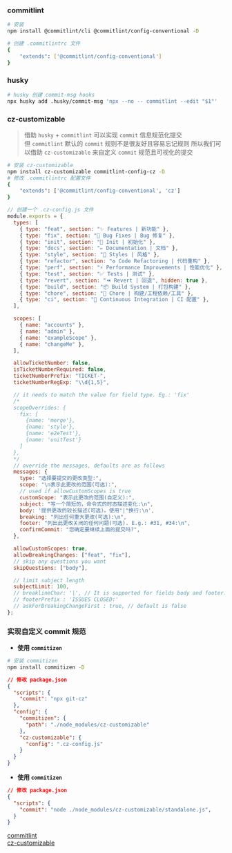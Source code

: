 <!--
 * @Author: Chengbotao
 * @Date: 2022-06-07 14:54:14
-->

### commitlint

```sh
# 安装
npm install @commitlint/cli @commitlint/config-conventional -D

# 创建 .commitlintrc 文件
{
    "extends": ['@commitlint/config-conventional']
}
```

### husky

```sh
# husky 创建 commit-msg hooks
npx husky add .husky/commit-msg 'npx --no -- commitlint --edit "$1"'
```

### cz-customizable

> 借助 `husky` + `commitlint` 可以实现 `commit` 信息规范化提交  
> 但 `commitlint` 默认的 `commit` 规则不是很友好且容易忘记规则
> 所以我们可以借助 `cz-customizable` 来自定义 `commit` 规范且可视化的提交

```sh
# 安装 cz-customizable
npm install cz-customizable commitlint-config-cz -D
# 修改 .commitlintrc 配置文件
{
    "extends": ['@commitlint/config-conventional', 'cz']
}
```

```js
// 创建一个 .cz-config.js 文件
module.exports = {
  types: [
    { type: "feat", section: "✨ Features | 新功能" },
    { type: "fix", section: "🐛 Bug Fixes | Bug 修复" },
    { type: "init", section: "🎉 Init | 初始化" },
    { type: "docs", section: "✏️ Documentation | 文档" },
    { type: "style", section: "💄 Styles | 风格" },
    { type: "refactor", section: "♻️ Code Refactoring | 代码重构" },
    { type: "perf", section: "⚡ Performance Improvements | 性能优化" },
    { type: "test", section: "✅ Tests | 测试" },
    { type: "revert", section: "⏪ Revert | 回退", hidden: true },
    { type: "build", section: "📦‍ Build System | 打包构建" },
    { type: "chore", section: "🚀 Chore | 构建/工程依赖/工具" },
    { type: "ci", section: "👷 Continuous Integration | CI 配置" },
  ],

  scopes: [
    { name: "accounts" },
    { name: "admin" },
    { name: "exampleScope" },
    { name: "changeMe" },
  ],

  allowTicketNumber: false,
  isTicketNumberRequired: false,
  ticketNumberPrefix: "TICKET-",
  ticketNumberRegExp: "\\d{1,5}",

  // it needs to match the value for field type. Eg.: 'fix'
  /*
  scopeOverrides: {
    fix: [
      {name: 'merge'},
      {name: 'style'},
      {name: 'e2eTest'},
      {name: 'unitTest'}
    ]
  },
  */
  // override the messages, defaults are as follows
  messages: {
    type: "选择要提交的更改类型:",
    scope: "\n表示此更改的范围(可选):",
    // used if allowCustomScopes is true
    customScope: "表示此更改的范围(自定义):",
    subject: "写一个简短的，命令式的时态描述变化:\n",
    body: '提供更改的较长描述(可选)。使用"|"换行:\n',
    breaking: "列出任何重大更改(可选):\n",
    footer: "列出此更改关闭的任何问题(可选). E.g.: #31, #34:\n",
    confirmCommit: "您确定要继续上面的提交吗?",
  },

  allowCustomScopes: true,
  allowBreakingChanges: ["feat", "fix"],
  // skip any questions you want
  skipQuestions: ["body"],

  // limit subject length
  subjectLimit: 100,
  // breaklineChar: '|', // It is supported for fields body and footer.
  // footerPrefix : 'ISSUES CLOSED:'
  // askForBreakingChangeFirst : true, // default is false
};
```

### 实现自定义 commit 规范

+ **使用 `commitizen`**

```sh
# 安装 commitizen
npm install commitizen -D
```

```json
// 修改 package.json
{
  "scripts": {
    "commit": "npx git-cz"
  },
  "config": {
    "commitizen": {
      "path": "./node_modules/cz-customizable"
    },
    "cz-customizable": {
      "config": ".cz-config.js"
    }
  }
}
```

+ **使用 `commitizen`**
```json
// 修改 package.json
{
  "scripts": {
    "commit": "node ./node_modules/cz-customizable/standalone.js",
  }
}
```

[commitlint](https://commitlint.js.org/#/)  
[cz-customizable](https://github.com/leoforfree/cz-customizable)
